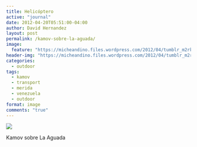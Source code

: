 ```yaml
---
title: Helicóptero
active: "journal"
date: 2012-04-20T05:51:00-04:00
author: David Hernandez
layout: post
permalink: /kamov-sobre-la-aguada/
image:
  feature: "https://micheandino.files.wordpress.com/2012/04/tumblr_m2rk9ey6qi1qa1qgjo1_1280.jpg"
header-img: "https://micheandino.files.wordpress.com/2012/04/tumblr_m2rk9ey6qi1qa1qgjo1_1280.jpg"
categories:
  - outdoor
tags:
  - kamov
  - transport
  - merida
  - venezuela
  - outdoor
format: image
comments: "true"
---
```

<a href="https://micheandino.files.wordpress.com/2012/04/tumblr_m2rk9ey6qi1qa1qgjo1_1280.jpg" class="popup"  title="Kamov sobre La Aguada" data-caption="© 2012 by David Hernández"><img src="https://micheandino.files.wordpress.com/2012/04/tumblr_m2rk9ey6qi1qa1qgjo1_1280.jpg"></a>

Kamov sobre La Aguada
